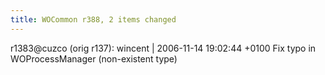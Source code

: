 ```yaml
---
title: WOCommon r388, 2 items changed
---
```


r1383@cuzco (orig r137): wincent | 2006-11-14 19:02:44 +0100 Fix typo in WOProcessManager (non-existent type)
